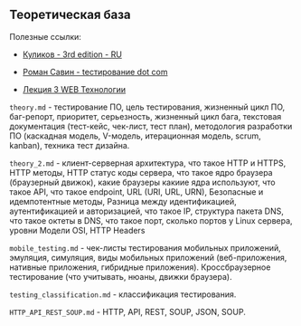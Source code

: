 ## Теоретическая база

Полезные ссылки:

- [Куликов - 3rd edition - RU](https://drive.google.com/file/d/1-ADNBbx0iP8YAqP6ondbARTsjz0_-bfh/view?usp=sharing)

- [Роман Савин - tестирование dot com](https://drive.google.com/file/d/1VtH4J89vEOTa7DwBF0SqZCKfNmqa31yu/view?usp=sharing)

- [Лекция 3 WEB Технологии](https://docs.google.com/document/d/1UikewpyXwwnJPZClV7a2BT7MaQk8pbZf/edit?usp=sharing&ouid=113845353062087642029&rtpof=true&sd=true)

`theory.md` - тестирование ПО, цель тестирования, жизненный цикл ПО, баг-репорт, приоритет, серьезность, жизненный цикл бага, текстовая документация (тест-кейс, чек-лист, тест план), методология разработки ПО (каскадная модель, V-модель, итерационная модель, scrum, kanban), техника тест дизайна.

`theory_2.md` - клиент-серверная архитектура, что такое HTTP и HTTPS, HTTP методы, HTTP статус коды сервера, что такое ядро браузера (браузерный движок), какие браузеры какиие ядра используют, что такое API, что такое endpoint, URL (URI, URL, URN), Безопасные и идемпотентные методы, Разница между идентификацией, аутентификацией и авторизацией, что такое IP, структура пакета DNS, что такое октеты в DNS, что такое порт, сколько портов у Linux сервера, уровни Модели OSI, HTTP Headers

`mobile_testing.md` - чек-листы тестирования мобильных приложений, эмуляция, симуляция, виды мобильных приложений (веб-приложения, нативные приложения, гибридные приложения). Кроссбраузерное тестирование (что учитывать, нюаны, движки браузера).

`testing_classification.md` - классификация тестирования.

`HTTP_API_REST_SOUP.md` - HTTP, API, REST, SOUP, JSON, SOUP.
